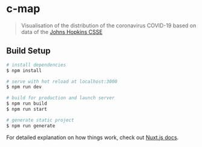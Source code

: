 # c-map

> Visualisation of the distribution of the coronavirus COVID-19 based on data of the [Johns Hopkins CSSE](https://github.com/CSSEGISandData/COVID-19)

## Build Setup

``` bash
# install dependencies
$ npm install

# serve with hot reload at localhost:3000
$ npm run dev

# build for production and launch server
$ npm run build
$ npm run start

# generate static project
$ npm run generate
```

For detailed explanation on how things work, check out [Nuxt.js docs](https://nuxtjs.org).

